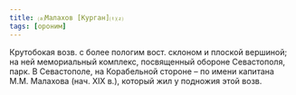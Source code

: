 ```yaml
---
title: ⒜Малахов [Курган]⒯⒵
tags: [ороним]
---
```


Крутобокая возв. с более пологим вост. склоном и плоской вершиной; на ней
мемориальный комплекс, посвященный обороне Севастополя, парк. В Севастополе, на
Корабельной стороне – по имени капитана М.М. Малахова (нач. ХIХ в.), который жил
у подножия этой возв.
